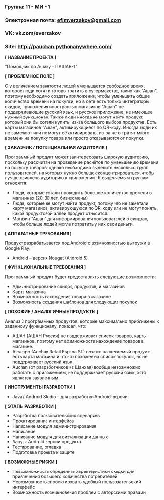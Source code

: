 ﻿### Группа: 11 - МИ - 1
### Электронная почта: efimverzakov@gmail.com
### VK: vk.com/everzakov
### Site: http://pauchan.pythonanywhere.com/


**[ НАЗВАНИЕ ПРОЕКТА ]**

"Помощник по Ашану - ПАШАН-1"

**[ ПРОБЛЕМНОЕ ПОЛЕ ]**

С у величением занятости людей уменьшается свободное время, которое люди хотят и готовы тратить в супермакетах, таких как "Ашан", поэтому необходимо создать приложение, чтобы уменьшить общее количество времени на покупки, но в сети есть только интеграторы скидок, приложения иностранных магазинов "Ашан", не поддерживающие русский язык, и русское приложение, не имеющее нужный функционал. Также люди иногда не могут найти продукт, который они бы хотели купить, из-за большого выбора продуктов. Есть карты магазинов "Ашан", активирующиеся по QR-коду. Иногда люди их не замечают или не могут её активировать, из-за чего тратят много времени на покупку товара или просто отказываются от покупки.

**[ ЗАКАЗЧИК / ПОТЕНЦИАЛЬНАЯ АУДИТОРИЯ ]**

Программный продукт может заинтересовать широкую аудиторию, поскольку рассчитан на проведение расчётов по уменьшению времени на покупку товаров, однако необходимо выделить несколько групп пользователей, на которых нужно больше сконцентрироваться, чтобы лучше привлечь аудиторию к приложению. К выделяемым группам относятся:

* Люди, которые устали проводить большое количество времени в магазинах (20-30 лет, бизнесмены)
* Люди, которые не могут найти продукт, потому что не заметили карту магазинов, активирующуюся по QR-коду или не могут понять, какой продуктовой аллеи продукт относится.
* Магазин "Ашан" для информирования пользователей о скидках, чтобы больше людей могли потратить у них свои деньги. 

**[ АППАРАТНЫЕ ТРЕБОВАНИЯ ]** 

Продукт разрабатывается под Android с возмножностью выгрузки в Google Play:

* Android – версия Nougat (Android 5)

**[ ФУНКЦИОНАЛЬНЫЕ ТРЕБОВАНИЯ ]**

Программный продукт будет предоставлять следующие возможности:
* Администрирование скидок, продуктов, и магазинов
* Карта магазина
* Возмножность нахождение товара в магазине
* Возможность создания шаблонов для следующих покупок

**[ ПОХОЖИЕ / АНАЛОГИЧНЫЕ ПРОДУКТЫ ]**

Анализ 3 программных продуктов, которые максимально приближены к заданному функционалу, показал, что:

* АШАН (АШАН Россия) не поддерживает список товаров, карты магазинов, поэтому нет возмножности нахождение товаров в магазине. 
* Alcampo (Auchan Retail Espana SL) похоже на желаемый продукт: есть карта магазина и что-то похожее на список покупок, но не поддерживает русский язык
* Auchan (от разработчиков из Шанхая) вообще невозмножно работать с приложением, не поддерживает русский язык, хотя является заявленным. 

**[ ИНСТРУМЕНТЫ РАЗРАБОТКИ ]**

* Java / Android Studio – для разработки Android-версии

**[ ЭТАПЫ РАЗРАБОТКИ ]**

*	Разработка пользовательских сценариев
*	Проектирование интерфейса
* Написание модуля администрирования
* Написание 
*	Написание модуля для визуализации данных
*	Запуск Android версии продукта
*	Тестирование, отладка
*	Подготовка проекта к защите

**[ ВОЗМОЖНЫЕ РИСКИ ]**

*	Невозмножность определить характеристики скидки для привлечения большего количества потребителей
*	Невозможность спроектировать удобный пользовательский интерфейс 
*	Возмножность возникновения проблем с авторскими правами
